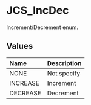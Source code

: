 # JCS_IncDec

Increment/Decrement enum.

## Values

| Name     | Description |
|:---------|:------------|
| NONE     | Not specify |
| INCREASE | Increment   |
| DECREASE | Decrement   |
